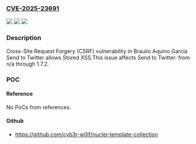 ### [CVE-2025-23691](https://cve.mitre.org/cgi-bin/cvename.cgi?name=CVE-2025-23691)
![](https://img.shields.io/static/v1?label=Product&message=Send%20to%20Twitter&color=blue)
![](https://img.shields.io/static/v1?label=Version&message=n%2Fa%3C%3D%201.7.2%20&color=brighgreen)
![](https://img.shields.io/static/v1?label=Vulnerability&message=CWE-352%20Cross-Site%20Request%20Forgery%20(CSRF)&color=brighgreen)

### Description

Cross-Site Request Forgery (CSRF) vulnerability in Braulio Aquino García Send to Twitter allows Stored XSS.This issue affects Send to Twitter: from n/a through 1.7.2.

### POC

#### Reference
No PoCs from references.

#### Github
- https://github.com/cyb3r-w0lf/nuclei-template-collection

